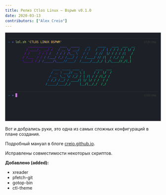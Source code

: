 ```yaml
---
title: Релиз Ctlos Linux — Bspwm v0.1.0
date: 2020-03-13
contributors: ["Alex Creio"]
---
```


![Bspwm v0.1.0](bspwm010.png)

Вот и добрались руки, это одна из самых сложных конфигураций в плане создания.

Подробный мануал в блоге [creio.github.io](https://creio.github.io/bspwm-0-1/).

Исправлены совместимости некоторых скриптов.

**Добавлено (added):**

- xreader
- pfetch-git
- gotop-bin
- ctl-theme
